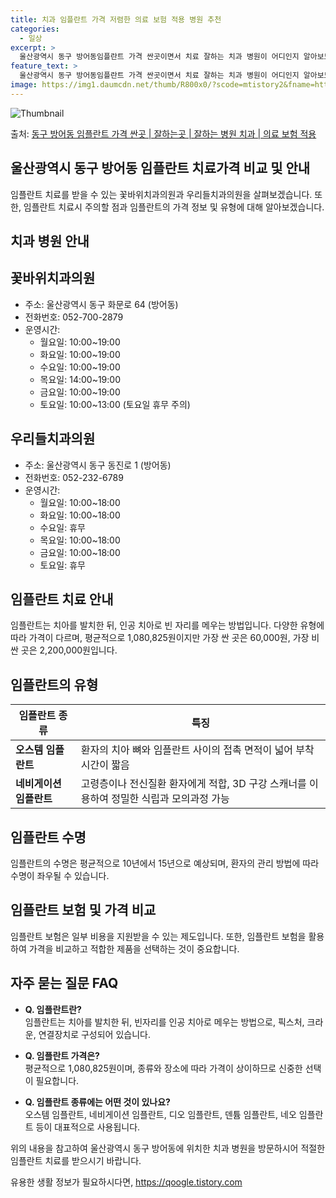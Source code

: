 ```yaml
---
title: 치과 임플란트 가격 저렴한 의료 보험 적용 병원 추천
categories:
  - 일상
excerpt: >
  울산광역시 동구 방어동임플란트 가격 싼곳이면서 치료 잘하는 치과 병원이 어디인지 알아보도록 하겠습니다. 울산광역시 동구 방어동에 위치한 꽃바위치과의원 우리들치과의원 순서대로 안내 드리며, 임플란트 치료시 신경써야 할 부분 또한 같이 공유 드리겠습니다.2024년 임플란트 가격 살펴보기 👈 클릭임플란트 평균 가격꽃바위치과의원표 내에 있는 전화 번호를 클릭 하시면 꽃바위치과의원로 바로 전화 연결 됩니다.분류주소전화번호치과의원울산광역시 동구 화문로 64 (방어동)📞052-700-2879로 전화하기꽃바위치과의원 위치 확인하기 👈 클릭요일운영시간월요일10:00~19:00화요일10:00~19:00수요일10:00~19:00목요일14:00~19:00금요일10:00~19:00토요일10..
feature_text: >
  울산광역시 동구 방어동임플란트 가격 싼곳이면서 치료 잘하는 치과 병원이 어디인지 알아보도록 하겠습니다. 울산광역시 동구 방어동에 위치한 꽃바위치과의원 우리들치과의원 순서대로 안내 드리며, 임플란트 치료시 신경써야 할 부분 또한 같이 공유 드리겠습니다.2024년 임플란트 가격 살펴보기 👈 클릭임플란트 평균 가격꽃바위치과의원표 내에 있는 전화 번호를 클릭 하시면 꽃바위치과의원로 바로 전화 연결 됩니다.분류주소전화번호치과의원울산광역시 동구 화문로 64 (방어동)📞052-700-2879로 전화하기꽃바위치과의원 위치 확인하기 👈 클릭요일운영시간월요일10:00~19:00화요일10:00~19:00수요일10:00~19:00목요일14:00~19:00금요일10:00~19:00토요일10..
image: https://img1.daumcdn.net/thumb/R800x0/?scode=mtistory2&fname=https%3A%2F%2Fblog.kakaocdn.net%2Fdn%2FcgLGn7%2FbtsG1eV5cZf%2F7FI6hU4duc9NVjn7QsXtk0%2Fimg.webp
---
```


![Thumbnail](https://img1.daumcdn.net/thumb/R800x0/?scode=mtistory2&fname=https%3A%2F%2Fblog.kakaocdn.net%2Fdn%2FcgLGn7%2FbtsG1eV5cZf%2F7FI6hU4duc9NVjn7QsXtk0%2Fimg.webp)

<p>출처: <a href="https://qoogle.tistory.com/6889" rel="dofollow">동구 방어동 임플란트 가격 싼곳 | 잘하는곳 | 잘하는 병원 치과 | 의료 보험 적용</a> </p>

## 울산광역시 동구 방어동 임플란트 치료가격 비교 및 안내

임플란트 치료를 받을 수 있는 꽃바위치과의원과 우리들치과의원을 살펴보겠습니다. 또한, 임플란트 치료시 주의할 점과 임플란트의 가격 정보 및
유형에 대해 알아보겠습니다.

## 치과 병원 안내

## **꽃바위치과의원**

  * 주소: 울산광역시 동구 화문로 64 (방어동)
  * 전화번호: 052-700-2879
  * 운영시간: 
    * 월요일: 10:00~19:00
    * 화요일: 10:00~19:00
    * 수요일: 10:00~19:00
    * 목요일: 14:00~19:00
    * 금요일: 10:00~19:00
    * 토요일: 10:00~13:00 (토요일 휴무 주의)

## **우리들치과의원**

  * 주소: 울산광역시 동구 동진로 1 (방어동)
  * 전화번호: 052-232-6789
  * 운영시간: 
    * 월요일: 10:00~18:00
    * 화요일: 10:00~18:00
    * 수요일: 휴무
    * 목요일: 10:00~18:00
    * 금요일: 10:00~18:00
    * 토요일: 휴무

## 임플란트 치료 안내

임플란트는 치아를 발치한 뒤, 인공 치아로 빈 자리를 메우는 방법입니다. 다양한 유형에 따라 가격이 다르며, 평균적으로
1,080,825원이지만 가장 싼 곳은 60,000원, 가장 비싼 곳은 2,200,000원입니다.

## **임플란트의 유형**

**임플란트 종류** | **특징**  
---|---  
**오스템 임플란트** | 환자의 치아 뼈와 임플란트 사이의 접촉 면적이 넓어 부착 시간이 짧음  
**네비게이션 임플란트** | 고령층이나 전신질환 환자에게 적합, 3D 구강 스캐너를 이용하여 정밀한 식립과 모의과정 가능  
  
## **임플란트 수명**

임플란트의 수명은 평균적으로 10년에서 15년으로 예상되며, 환자의 관리 방법에 따라 수명이 좌우될 수 있습니다.

## 임플란트 보험 및 가격 비교

임플란트 보험은 일부 비용을 지원받을 수 있는 제도입니다. 또한, 임플란트 보험을 활용하여 가격을 비교하고 적합한 제품을 선택하는 것이
중요합니다.

## **자주 묻는 질문 FAQ**

  * **Q. 임플란트란?**  
임플란트는 치아를 발치한 뒤, 빈자리를 인공 치아로 메우는 방법으로, 픽스처, 크라운, 연결장치로 구성되어 있습니다.

  * **Q. 임플란트 가격은?**  
평균적으로 1,080,825원이며, 종류와 장소에 따라 가격이 상이하므로 신중한 선택이 필요합니다.

  * **Q. 임플란트 종류에는 어떤 것이 있나요?**  
오스템 임플란트, 네비게이션 임플란트, 디오 임플란트, 덴튬 임플란트, 네오 임플란트 등이 대표적으로 사용됩니다.

위의 내용을 참고하여 울산광역시 동구 방어동에 위치한 치과 병원을 방문하시어 적절한 임플란트 치료를 받으시기 바랍니다.



 

유용한 생활 정보가 필요하시다면, <a href="https://qoogle.tistory.com" rel="dofollow">https://qoogle.tistory.com</a>


